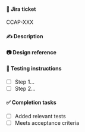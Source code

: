 #### 🔗 Jira ticket

CCAP-XXX

#### ✍️ Description

<!-- Brief summary of changes  -->

#### 📷 Design reference

<!-- Notion or document link if applicable -->

#### 🧪 Testing instructions

- [ ] Step 1...
- [ ] Step 2...

#### ✅ Completion tasks

- [ ] Added relevant tests
- [ ] Meets acceptance criteria
